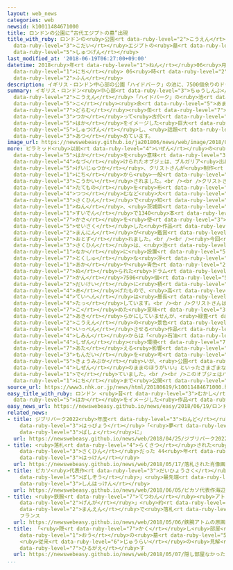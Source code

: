 ```yaml
---
layout: web_news
categories: web
newsid: k10011484671000
title: ロンドンの公園に“古代エジプトの墓”出現
title_with_ruby: ロンドンの<ruby>公園<rt data-ruby-level="2">こうえん</rt></ruby>に“<ruby>古代<rt
  data-ruby-level="3">こだい</rt></ruby>エジプトの<ruby>墓<rt data-ruby-level="5">はか</rt></ruby>”<ruby>出現<rt
  data-ruby-level="5">しゅつげん</rt></ruby>
last_modified_at: '2018-06-19T06:27:00+09:00'
datetime: 2018<ruby>年<rt data-ruby-level="1">ねん</rt></ruby>06<ruby>月<rt data-ruby-level="1">がつ</rt></ruby>19<ruby>日<rt
  data-ruby-level="1">にち</rt></ruby> 06<ruby>時<rt data-ruby-level="2">じ</rt></ruby>27<ruby>分<rt
  data-ruby-level="2">ふん</rt></ruby>
description: イギリス・ロンドン中心部の公園「ハイドパーク」の池に、7500個余りのドラム缶を使って古代エジプトの墓をイメージした巨大なオブジェが出現し、話題を集めています。
summary: イギリス・ロンドン<ruby>中心部<rt data-ruby-level="3">ちゅうしんぶ</rt></ruby>の<ruby>公園<rt
  data-ruby-level="2">こうえん</rt></ruby>「ハイドパーク」の<ruby>池<rt data-ruby-level="2">いけ</rt></ruby>に、7500<ruby>個<rt
  data-ruby-level="5">こ</rt></ruby><ruby>余<rt data-ruby-level="5">あま</rt></ruby>りの<ruby>ドラム<rt
  data-ruby-level="7">どらむ</rt></ruby><ruby>缶<rt data-ruby-level="7">かん</rt></ruby>を<ruby>使<rt
  data-ruby-level="3">つか</rt></ruby>って<ruby>古代<rt data-ruby-level="3">こだい</rt></ruby>エジプトの<ruby>墓<rt
  data-ruby-level="5">はか</rt></ruby>をイメージした<ruby>巨大<rt data-ruby-level="7">きょだい</rt></ruby>なオブジェが<ruby>出現<rt
  data-ruby-level="5">しゅつげん</rt></ruby>し、<ruby>話題<rt data-ruby-level="3">わだい</rt></ruby>を<ruby>集<rt
  data-ruby-level="3">あつ</rt></ruby>めています。
image_url: https://newswebeasy.github.io/ja201806/news/web/image/2018/06/19/K10011484671_1806190615_1806190627_01_02.jpg
more: ピラミッド<ruby>以前<rt data-ruby-level="4">いぜん</rt></ruby>の<ruby>古代<rt data-ruby-level="3">こだい</rt></ruby>エジプトの<ruby>墓<rt
  data-ruby-level="5">はか</rt></ruby>を<ruby>意味<rt data-ruby-level="3">いみ</rt></ruby>する「マスタバ」と<ruby>名付<rt
  data-ruby-level="4">なづ</rt></ruby>けられたオブジェは、ブルガリア<ruby>出身<rt data-ruby-level="3">しゅっしん</rt></ruby>の<ruby>芸術家<rt
  data-ruby-level="5">げいじゅつか</rt></ruby>、クリストさんが<ruby>制作<rt data-ruby-level="5">せいさく</rt></ruby>したもので18<ruby>日<rt
  data-ruby-level="1">にち</rt></ruby>から<ruby>一般<rt data-ruby-level="7">いっぱん</rt></ruby><ruby>公開<rt
  data-ruby-level="3">こうかい</rt></ruby>されました。<br /><br />クリストさんは、<ruby>巨大<rt data-ruby-level="7">きょだい</rt></ruby>な<ruby>建物<rt
  data-ruby-level="4">たてもの</rt></ruby>を<ruby>布<rt data-ruby-level="5">ぬの</rt></ruby>で<ruby>包<rt
  data-ruby-level="4">つつ</rt></ruby>むなど<ruby>大<rt data-ruby-level="1">おお</rt></ruby>がかりな<ruby>作品<rt
  data-ruby-level="3">さくひん</rt></ruby>で<ruby>知<rt data-ruby-level="2">し</rt></ruby>られ、1991<ruby>年<rt
  data-ruby-level="1">ねん</rt></ruby>、<ruby>茨城県<rt data-ruby-level="8">いばらきけん</rt></ruby>の<ruby>水田<rt
  data-ruby-level="1">すいでん</rt></ruby>で1340<ruby>本<rt data-ruby-level="1">ほん</rt></ruby>の<ruby>傘<rt
  data-ruby-level="7">かさ</rt></ruby>を<ruby>使<rt data-ruby-level="3">つか</rt></ruby>って<ruby>制作<rt
  data-ruby-level="5">せいさく</rt></ruby>した<ruby>作品<rt data-ruby-level="3">さくひん</rt></ruby>には、およそ50<ruby>万人<rt
  data-ruby-level="2">まんにん</rt></ruby>が<ruby>鑑賞<rt data-ruby-level="7">かんしょう</rt></ruby>に<ruby>訪<rt
  data-ruby-level="7">おとず</rt></ruby>れました。<br /><br /><ruby>今回<rt data-ruby-level="2">こんかい</rt></ruby>の<ruby>作品<rt
  data-ruby-level="3">さくひん</rt></ruby>は、<ruby>池<rt data-ruby-level="2">いけ</rt></ruby>の<ruby>中<rt
  data-ruby-level="1">なか</rt></ruby>に<ruby>設置<rt data-ruby-level="5">せっち</rt></ruby>された<ruby>特殊<rt
  data-ruby-level="7">とくしゅ</rt></ruby>な<ruby>浮<rt data-ruby-level="7">う</rt></ruby>きのうえに、<ruby>赤<rt
  data-ruby-level="1">あか</rt></ruby>や<ruby>青色<rt data-ruby-level="2">あおいろ</rt></ruby>に<ruby>塗<rt
  data-ruby-level="7">ぬ</rt></ruby>られた<ruby>ドラム<rt data-ruby-level="7">どらむ</rt></ruby><ruby>缶<rt
  data-ruby-level="7">かん</rt></ruby>7506<ruby>個<rt data-ruby-level="5">こ</rt></ruby>を<ruby>台形<rt
  data-ruby-level="2">だいけい</rt></ruby>に<ruby>積<rt data-ruby-level="4">つ</rt></ruby>み<ruby>上<rt
  data-ruby-level="4">あ</rt></ruby>げたもので、<ruby>高<rt data-ruby-level="2">たか</rt></ruby>さは20メートル、<ruby>底辺<rt
  data-ruby-level="4">ていへん</rt></ruby>は<ruby>最長<rt data-ruby-level="4">さいちょう</rt></ruby>で40メートルにも<ruby>達<rt
  data-ruby-level="4">たっ</rt></ruby>しています。<br /><br />クリストさんは、<ruby>作品<rt data-ruby-level="3">さくひん</rt></ruby>に<ruby>込<rt
  data-ruby-level="7">こ</rt></ruby>めた<ruby>意味<rt data-ruby-level="3">いみ</rt></ruby>を<ruby>明<rt
  data-ruby-level="2">あき</rt></ruby>らかにしていませんが、<ruby>緑豊<rt data-ruby-level="5">りょくほう</rt></ruby>かな<ruby>公園<rt
  data-ruby-level="2">こうえん</rt></ruby>の<ruby>景色<rt data-ruby-level="8">けしき</rt></ruby>を<ruby>一変<rt
  data-ruby-level="4">いっぺん</rt></ruby>させる<ruby>作品<rt data-ruby-level="3">さくひん</rt></ruby>に、<ruby>市民<rt
  data-ruby-level="4">しみん</rt></ruby>からは「<ruby>石油<rt data-ruby-level="3">せきゆ</rt></ruby>が<ruby>自然<rt
  data-ruby-level="4">しぜん</rt></ruby><ruby>環境<rt data-ruby-level="7">かんきょう</rt></ruby>に<ruby>与<rt
  data-ruby-level="7">あた</rt></ruby>える<ruby>影響<rt data-ruby-level="7">えいきょう</rt></ruby>などさまざまな<ruby>問題<rt
  data-ruby-level="3">もんだい</rt></ruby>を<ruby>考<rt data-ruby-level="2">かんが</rt></ruby>えさせる」とか「<ruby>興味深<rt
  data-ruby-level="5">きょうみぶか</rt></ruby>いが、<ruby>公園<rt data-ruby-level="2">こうえん</rt></ruby>は<ruby>自然<rt
  data-ruby-level="4">しぜん</rt></ruby>のままのほうがいい」といったさまざまな<ruby>意見<rt data-ruby-level="3">いけん</rt></ruby>が<ruby>出<rt
  data-ruby-level="1">で</rt></ruby>ていました。<br /><br />このオブジェはハイドパークで９<ruby>月<rt data-ruby-level="1">がつ</rt></ruby>23<ruby>日<rt
  data-ruby-level="1">にち</rt></ruby>まで<ruby>公開<rt data-ruby-level="3">こうかい</rt></ruby>されることになっています。
source_url: https://www3.nhk.or.jp/news/html/20180619/k10011484671000.html
easy_title_with_ruby: ロンドン <ruby>昔<rt data-ruby-level="3">むかし</rt></ruby>のエジプトの<ruby>墓<rt
  data-ruby-level="5">はか</rt></ruby>をイメージした<ruby>作品<rt data-ruby-level="3">さくひん</rt></ruby>ができる
easy_news_url: https://newswebeasy.github.io/news/easy/2018/06/19/ロンドン-昔のエジプトの墓をイメージした作品ができる
related_news:
- title: ジブリパーク2022<ruby>年度<rt data-ruby-level="3">ねんど</rt></ruby><ruby>開業<rt data-ruby-level="3">かいぎょう</rt></ruby>を<ruby>発表<rt
    data-ruby-level="3">はっぴょう</rt></ruby>「<ruby>夢<rt data-ruby-level="5">ゆめ</rt></ruby>とファンタジーの<ruby>場所<rt
    data-ruby-level="3">ばしょ</rt></ruby>に」
  url: https://newswebeasy.github.io/news/web/2018/04/25/ジブリパーク2022年度開業を発表夢とファンタジーの場所に
- title: <ruby>落札<rt data-ruby-level="4">らくさつ</rt></ruby>された<ruby>肖像画<rt data-ruby-level="7">しょうぞうが</rt></ruby>はレンブラントの<ruby>作品<rt
    data-ruby-level="3">さくひん</rt></ruby>だった 44<ruby>年<rt data-ruby-level="1">ねん</rt></ruby>ぶりの<ruby>発見<rt
    data-ruby-level="3">はっけん</rt></ruby>
  url: https://newswebeasy.github.io/news/web/2018/05/17/落札された肖像画はレンブラントの作品だった-44年ぶりの発見
- title: ピカソ<ruby>代表作<rt data-ruby-level="3">だいひょうさく</rt></ruby>「<ruby>海辺<rt data-ruby-level="4">うみべ</rt></ruby>の<ruby>母子像<rt
    data-ruby-level="5">ぼしぞう</rt></ruby>」<ruby>最先端<rt data-ruby-level="7">さいせんたん</rt></ruby>スキャナーで<ruby>新発見<rt
    data-ruby-level="3">しんはっけん</rt></ruby>
  url: https://newswebeasy.github.io/news/web/2018/06/05/ピカソ代表作海辺の母子像最先端スキャナーで新発見
- title: <ruby>鉄腕<rt data-ruby-level="7">てつわん</rt></ruby><ruby>アトム<rt data-ruby-level="7">あとむ</rt></ruby>の「<ruby>原画<rt
    data-ruby-level="2">げんが</rt></ruby>」<ruby>約<rt data-ruby-level="4">やく</rt></ruby>３５００<ruby>万円<rt
    data-ruby-level="2">まんえん</rt></ruby>で<ruby>落札<rt data-ruby-level="4">らくさつ</rt></ruby>
    フランス
  url: https://newswebeasy.github.io/news/web/2018/05/06/鉄腕アトムの原画約3500万円で落札-フランス
- title: 「<ruby>隠<rt data-ruby-level="7">かく</rt></ruby>し<ruby>部屋<rt data-ruby-level="8">へや</rt></ruby>なかった」ツタンカーメン<ruby>王<rt
    data-ruby-level="1">おう</rt></ruby>の<ruby>墓<rt data-ruby-level="5">はか</rt></ruby>
    <ruby>従来<rt data-ruby-level="6">じゅうらい</rt></ruby>の<ruby>見解<rt data-ruby-level="5">けんかい</rt></ruby>を<ruby>翻<rt
    data-ruby-level="7">ひるがえ</rt></ruby>す
  url: https://newswebeasy.github.io/news/web/2018/05/07/隠し部屋なかったツタンカーメン王の墓-従来の見解を翻す
...
```

